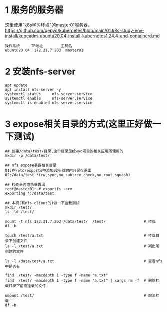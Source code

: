 # 1 服务的服务器
这里使用"k8s学习环境"的master01服务器。  
https://github.com/qepyd/kubernetes/blob/main/01.k8s-study-env-install/kubeadm-ubuntu20.04-install-kubernetes1.24.4-and-containerd.md
```
操作系统     IP地址        主机名
ubuntu20.04  172.31.7.203  master01
```

# 2 安装nfs-server
```
apt update
apt install nfs-server -y
systemctl status     nfs-server.service 
systemctl enable     nfs-server.service
systemctl is-enabled nfs-server.service
```

# 3 expose相关目录的方式(这里正好做一下测试)
```
## 创建/data/test/目录,这个目录是给wyc项目的相关应用所使用的
mkdir -p /data/test/

## nfs expose暴露相关目录
01:在/etc/exports中添加02步骤的内容保存退出
02:/data/test *(rw,sync,no_subtree_check,no_root_squash)

## 检查是否成功暴露出
root@master01:~# exportfs -arv
exporting *:/data/test

## 本机(有nfs client的)做一下挂载测试
mkdir /test/
ls -ld /test/

mount -t nfs 172.31.7.203:/data/test/  /test/                 # 挂载
df -h 

touch /test/a.txt                                             # 挂载目录下创建文件
ls -l /test/a.txt                                             # 列出所创建的文件

ls -l /data/test/a.txt                                        # 查看nfs中是否有

find  /test/ -maxdepth 1 -type f -name "a.txt"                
find  /test/ -maxdepth 1 -type f -name "a.txt" | xargs rm -f  # 删除挂载目录下前面挂载的文件 

umount /test/                                                 # 取消挂载
df -h
```
